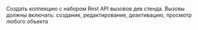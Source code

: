 Создать коллекцию с набором Rest API вызовов дев стенда. Вызовы должны включать: создание, редактирование, деактивацию, просмотр любого объекта
